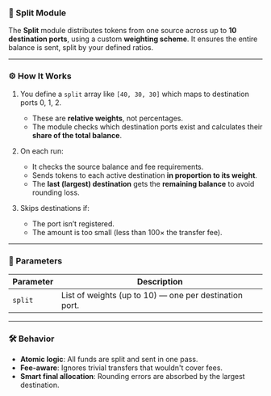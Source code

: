 
### 🍰 Split Module

The **Split** module distributes tokens from one source across up to **10 destination ports**, using a custom **weighting scheme**. It ensures the entire balance is sent, split by your defined ratios.

---

### ⚙️ How It Works

1. You define a `split` array like `[40, 30, 30]` which maps to destination ports 0, 1, 2.

   * These are **relative weights**, not percentages.
   * The module checks which destination ports exist and calculates their **share of the total balance**.

2. On each run:

   * It checks the source balance and fee requirements.
   * Sends tokens to each active destination **in proportion to its weight**.
   * The **last (largest) destination** gets the **remaining balance** to avoid rounding loss.

3. Skips destinations if:

   * The port isn’t registered.
   * The amount is too small (less than 100× the transfer fee).

---

### 🔢 Parameters

| Parameter | Description                                            |
| --------- | ------------------------------------------------------ |
| `split`   | List of weights (up to 10) — one per destination port. |

---

### 🛠️ Behavior

* **Atomic logic**: All funds are split and sent in one pass.
* **Fee-aware**: Ignores trivial transfers that wouldn't cover fees.
* **Smart final allocation**: Rounding errors are absorbed by the largest destination.
